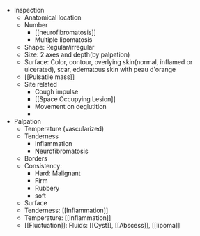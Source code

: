 - Inspection
	- Anatomical location
	- Number
		- [[neurofibromatosis]]
		- Multiple lipomatosis
	- Shape: Regular/irregular
	- Size: 2 axes and depth(by palpation)
	- Surface: Color, contour, overlying skin(normal, inflamed or ulcerated), scar, edematous skin with peau d'orange
	- [[Pulsatile mass]] 
	- Site related
		- Cough impulse
		- [[Space Occupying Lesion]]
		- Movement on deglutition
		- 
- Palpation
	- Temperature (vascularized)
	- Tenderness 
		- Inflammation
		- Neurofibromatosis 
	- Borders
	- Consistency: 
		- Hard: Malignant
		- Firm
		- Rubbery
		- soft
	- Surface
	- Tenderness: [[Inflammation]]
	- Temperature: [[Inflammation]] 
	- [[Fluctuation]]: Fluids: [[Cyst]], [[Abscess]], [[lipoma]]